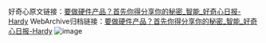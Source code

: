 好奇心原文链接：[要做硬件产品？首先你得分享你的秘密_智能_好奇心日报-Hardy](https://www.qdaily.com/articles/7975.html)
WebArchive归档链接：[要做硬件产品？首先你得分享你的秘密_智能_好奇心日报-Hardy](http://web.archive.org/web/20190623173221/https://www.qdaily.com/articles/7975.html)
![image](http://ww3.sinaimg.cn/large/007d5XDply1g3x2q7py4pj30u04hab29)